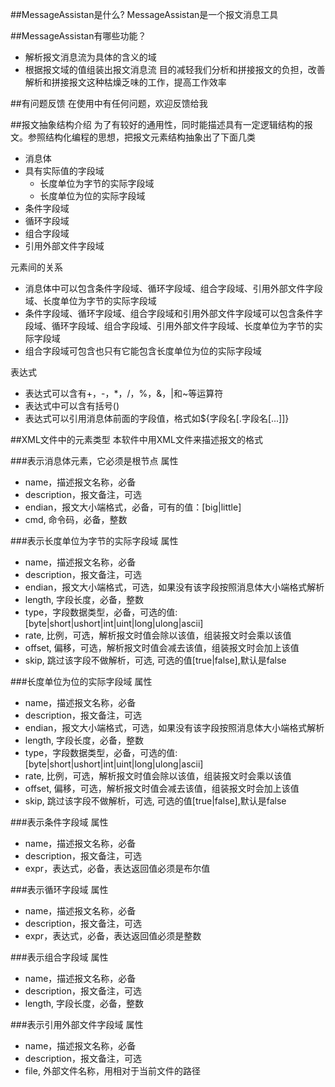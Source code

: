 ##MessageAssistan是什么?
MessageAssistan是一个报文消息工具

##MessageAssistan有哪些功能？
* 解析报文消息流为具体的含义的域
* 根据报文域的值组装出报文消息流
目的减轻我们分析和拼接报文的负担，改善解析和拼接报文这种枯燥乏味的工作，提高工作效率

##有问题反馈
在使用中有任何问题，欢迎反馈给我

##报文抽象结构介绍
为了有较好的通用性，同时能描述具有一定逻辑结构的报文。参照结构化编程的思想，把报文元素结构抽象出了下面几类
* 消息体
* 具有实际值的字段域
    * 长度单位为字节的实际字段域
	* 长度单位为位的实际字段域
* 条件字段域
* 循环字段域
* 组合字段域
* 引用外部文件字段域

元素间的关系
* 消息体中可以包含条件字段域、循环字段域、组合字段域、引用外部文件字段域、长度单位为字节的实际字段域
* 条件字段域、循环字段域、组合字段域和引用外部文件字段域可以包含条件字段域、循环字段域、组合字段域、引用外部文件字段域、长度单位为字节的实际字段域
* 组合字段域可包含也只有它能包含长度单位为位的实际字段域

表达式
* 表达式可以含有+，-，*，/，%，&，|和~等运算符
* 表达式中可以含有括号()
* 表达式可以引用消息体前面的字段值，格式如${字段名[.字段名[...]]}

##XML文件中的元素类型
本软件中用XML文件来描述报文的格式

###<message>表示消息体元素，它必须是根节点
属性
* name，描述报文名称，必备
* description，报文备注，可选
* endian，报文大小端格式，必备，可有的值：[big|little]
* cmd, 命令码，必备，整数

###<field>表示长度单位为字节的实际字段域
属性
* name，描述报文名称，必备
* description，报文备注，可选
* endian，报文大小端格式，可选，如果没有该字段按照消息体大小端格式解析	
* length, 字段长度，必备，整数
* type，字段数据类型，必备，可选的值:[byte|short|ushort|int|uint|long|ulong|ascii]
* rate, 比例，可选，解析报文时值会除以该值，组装报文时会乘以该值
* offset, 偏移，可选，解析报文时值会减去该值，组装报文时会加上该值
* skip, 跳过该字段不做解析，可选, 可选的值[true|false],默认是false

###<bit-child>长度单位为位的实际字段域
属性
* name，描述报文名称，必备
* description，报文备注，可选
* endian，报文大小端格式，可选，如果没有该字段按照消息体大小端格式解析	
* length, 字段长度，必备，整数
* type，字段数据类型，必备，可选的值:[byte|short|ushort|int|uint|long|ulong|ascii]
* rate, 比例，可选，解析报文时值会除以该值，组装报文时会乘以该值
* offset, 偏移，可选，解析报文时值会减去该值，组装报文时会加上该值
* skip, 跳过该字段不做解析，可选, 可选的值[true|false],默认是false

###<if-field>表示条件字段域
属性
* name，描述报文名称，必备
* description，报文备注，可选
* expr，表达式，必备，表达返回值必须是布尔值

###<repeat-field>表示循环字段域
属性
* name，描述报文名称，必备
* description，报文备注，可选
* expr，表达式，必备，表达返回值必须是整数

###<bit-field>表示组合字段域
属性
* name，描述报文名称，必备
* description，报文备注，可选
* length, 字段长度，必备，整数

###<file-field>表示引用外部文件字段域
属性
* name，描述报文名称，必备
* description，报文备注，可选
* file, 外部文件名称，用相对于当前文件的路径